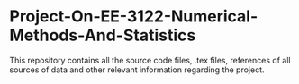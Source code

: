 # Project-On-EE-3122-Numerical-Methods-And-Statistics
This repository contains all the source code files, .tex files, references of all sources of data and other relevant information regarding the project.
